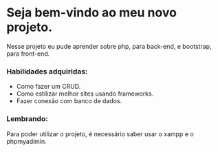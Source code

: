 <h1>Seja bem-vindo ao meu novo projeto.</h1>
<p>Nesse projeto eu pude aprender sobre php, para back-end, e bootstrap, para front-end.</p>
<h3>Habilidades adquiridas:</h3>
<ul>
  <li>Como fazer um CRUD.</li>
  <li>Como estilizar melhor sites usando frameworks.</li>
  <li>Fazer conexão com banco de dados.</li>
</ul>
<h3>Lembrando:</h3>
<p>Para poder utilizar o projeto, é necessário saber usar o xampp e o phpmyadimin.</p>
